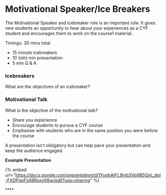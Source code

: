 # Motivational Speaker/Ice Breakers

The Motivational Speaker and icebreaker role is an important role. It gives new students an opportunity to hear about your experiences as a CYF student and encourages them to work on the course1 material. 

Timings: 30 mins total

* 15 minute icebreakers
* 10 \(ish\) min presentation
* 5 min Q & A

### **Icebreakers**

What are the objectives of an icebreaker?

### **Motivational Talk**

What is the objective of the motivational talk?

* Share you experience
* Encourage students to pursue a CYF course
* Emphasise with students who are in the same position you were before the course

A presentation isn't obligatory but can help pace your presentation and keep the audience engaged.

**Example Presentation**

{% embed url="https://docs.google.com/presentation/d/1YughAIFL9inb3Vp9B5Qn\_dpI-FXDPqpFji48RpxyK6w/edit?usp=sharing" %}

\*\*\*\*

